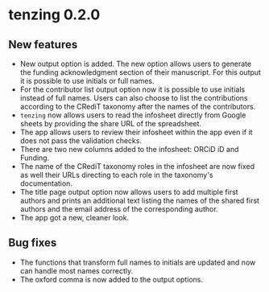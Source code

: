 # tenzing 0.2.0

## New features
* New output option is added. The new option allows users to generate the funding acknowledgment section of their manuscript. For this output it is possible to use initials or full names.
* For the contributor list output option now it is possible to use initials instead of full names. Users can also choose to list the contributions according to the CRediT taxonomy after the names of the contributors.
* `tenzing` now allows users to read the infosheet directly from Google sheets by providing the share URL of the spreadsheet.
* The app allows users to review their infosheet within the app even if it does not pass the validation checks.
* There are two new columns added to the infosheet: ORCiD iD and Funding.
* The name of the CRediT taxonomy roles in the infosheet are now fixed as well their URLs directing to each role in the taxonomy's documentation.
* The title page output option now allows users to add multiple first authors and prints an additional text listing the names of the shared first authors and the email address of the corresponding author.
* The app got a new, cleaner look.

## Bug fixes
* The functions that transform full names to initials are updated and now can handle most names correctly.
* The oxford comma is now added to the output options.

